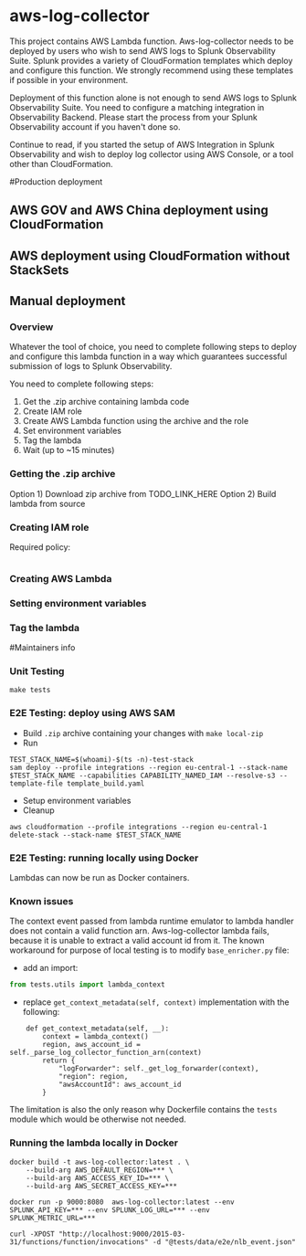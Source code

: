 # aws-log-collector
This project contains AWS Lambda function. Aws-log-collector needs to be deployed by users who wish to send AWS logs to Splunk Observability Suite.
Splunk provides a variety of CloudFormation templates which deploy and configure this function. We strongly recommend using these templates if possible in your environment.

Deployment of this function alone is not enough to send AWS logs to Splunk Observability Suite. You need to configure a matching integration in Observability Backend. 
Please start the process from your Splunk Observability account if you haven't done so. 

Continue to read, if you started the setup of AWS Integration in Splunk Observability and wish to deploy log collector using AWS Console, or a tool other than CloudFormation.

#Production deployment

## AWS GOV and AWS China deployment using CloudFormation

## AWS deployment using CloudFormation without StackSets

## Manual deployment
### Overview
Whatever the tool of choice, you need to complete following steps to deploy and configure this lambda function in a way which guarantees successful submission of logs to Splunk Observability.

You need to complete following steps:
1) Get the .zip archive containing lambda code
2) Create IAM role
3) Create AWS Lambda function using the archive and the role
3) Set environment variables
4) Tag the lambda
5) Wait (up to ~15 minutes)

### Getting the .zip archive
Option 1) Download zip archive from TODO_LINK_HERE
Option 2) Build lambda from source

### Creating IAM role
Required policy:
```shell script

```

### Creating AWS Lambda

### Setting environment variables

### Tag the lambda

#Maintainers info

### Unit Testing
`make tests`

### E2E Testing: deploy using AWS SAM
* Build `.zip` archive containing your changes with `make local-zip`
* Run 
```
TEST_STACK_NAME=$(whoami)-$(ts -n)-test-stack    
sam deploy --profile integrations --region eu-central-1 --stack-name $TEST_STACK_NAME --capabilities CAPABILITY_NAMED_IAM --resolve-s3 --template-file template_build.yaml
```
* Setup environment variables
* Cleanup 
```
aws cloudformation --profile integrations --region eu-central-1 delete-stack --stack-name $TEST_STACK_NAME
```

### E2E Testing: running locally using Docker
Lambdas can now be run as Docker containers.

### Known issues
The context event passed from lambda runtime emulator to lambda handler does not contain a valid function arn. Aws-log-collector lambda fails, because it is unable to extract a valid account id from it.
The known workaround for purpose of local testing is to modify `base_enricher.py` file:
* add an import:
```python
from tests.utils import lambda_context
```
* replace `get_context_metadata(self, context)` implementation with the following:
```
    def get_context_metadata(self, __):
        context = lambda_context()
        region, aws_account_id = self._parse_log_collector_function_arn(context)
        return {
            "logForwarder": self._get_log_forwarder(context),
            "region": region,
            "awsAccountId": aws_account_id
        }
```
The limitation is also the only reason why Dockerfile contains the `tests` module which would be otherwise not needed.

### Running the lambda locally in Docker

```shell script
docker build -t aws-log-collector:latest . \
    --build-arg AWS_DEFAULT_REGION=*** \
    --build-arg AWS_ACCESS_KEY_ID=*** \
    --build-arg AWS_SECRET_ACCESS_KEY=***

docker run -p 9000:8080  aws-log-collector:latest --env SPLUNK_API_KEY=*** --env SPLUNK_LOG_URL=*** --env SPLUNK_METRIC_URL=***
                                                                  
curl -XPOST "http://localhost:9000/2015-03-31/functions/function/invocations" -d "@tests/data/e2e/nlb_event.json"
```


